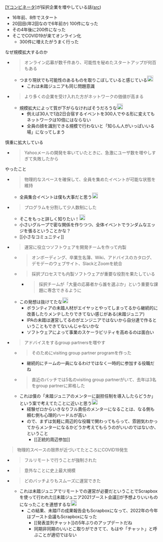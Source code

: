 
[[Yコンビネータ]]([[YC]])が採択企業を増やしている話([src](https://www.ycombinator.com/blog/scaling-yc))
- 16年前、8件でスタート
- 20回目(年2回なので6年前か) 100件になった
- その4年後に200件になった
- そこでCOVID19が来てオンライン化
    - 300件に増えたがうまく行った

なぜ規模拡大するのか
- > オンライン応募が数千件あり、可能性を秘めたスタートアップが何百もある
    - つまり現状でも可能性のあるものを取りこぼしていると感じている<img src='https://scrapbox.io/api/pages/nishio/nishio/icon' alt='nishio.icon' height="19.5"/>
        - これは未踏ジュニアも同じ問題意識
- > より多くの企業を受け入れた方がネットワークの価値が高まる
    - 規模拡大によって質が下がらなければそうだろうな<img src='https://scrapbox.io/api/pages/nishio/nishio/icon' alt='nishio.icon' height="19.5"/>
        - 例えば30人で1泊2日合宿するイベントを300人でやる形に変えてもネットワークは10倍にはならない
        - 全員の顔を識別できる規模で行わないと「知らん人がいっぱいいる場」になってしまう

慎重に拡大している
- > Yahooメールの開発を率いていたときに、急激にユーザ数を増やしすぎて失敗したから

やったこと
- > 物理的なスペースを確保して、全員を集めたイベントが可能な状態を維持
    - 全員集合イベントは僕も大事だと思う<img src='https://scrapbox.io/api/pages/nishio/nishio/icon' alt='nishio.icon' height="19.5"/>
- > プログラムを分割して少人数制にした
    - そこをもっと詳しく知りたい！<img src='https://scrapbox.io/api/pages/nishio/nishio/icon' alt='nishio.icon' height="19.5"/>
    - 小さいグループで密な関係を作りつつ、全体イベントでランダムなエッジを張るということかな？
    - [[小さなコミュニティ]]

- > 運営に役立つソフトウェアを開発チームを作って内製
    - > オンボーディング、卒業生名簿、Wiki、アドバイスのカタログ、デモデーのウェブサイト、SlackとZoomを統合
    - > 採択プロセスでも内製ソフトウェアが重要な役割を果たしている
        - > 採択チームが「大量の応募者から誰を選ぶか」という重要な課題に専念できるように
    - この発想は抜けてたな<img src='https://scrapbox.io/api/pages/nishio/nishio/icon' alt='nishio.icon' height="19.5"/>
        - ボランティアの未踏人材がエイヤッとやってしまってるから継続的に改善したりメンテしたりできてない感じがある(未踏ジュニア)
        - IPAの未踏は運営してるのがエンジニアではないから自分達で作るということもできてないんじゃないかな
        - ソフトウェアによって事業のスケーラビリティを高めるのは面白い

- > アドバイスをするgroup partnersを増やす
    - > そのためにvisiting group partner programを作った
        - 継続的にチームの一員になるわけではなく一時的に参加する役職だね
    - > 直近のバッチでは5名のvisiting group partnerがいて、去年は3名をgroup partnerに昇格した
    - これは僕の「未踏ジュニアのメンターに副担任制を導入したらどうか」という案で考えてたことに近いと思う<img src='https://scrapbox.io/api/pages/nishio/nishio/icon' alt='nishio.icon' height="19.5"/>
        - 経験ゼロからいきなりフル責任のメンターになることは、なる側も頼む側も心理的ハードルが高い
        - ので、まずは気軽に周辺的な役職で関わってもらって、雰囲気わかってからメンターになるかどうか考えてもらうのがいいのではないか、ということ
            - [[正統的周辺参加]]

> 物理的スペースの限界が近づいてたところにCOVID19発生
- > フルリモートで行うことが強制された
- > 意外なことに史上最大規模
- > どのバッチよりもスムーズに運営できた
    - これは未踏ジュニアでリモートでの運営が必要だということでScrapboxを使って行われた[[未踏ジュニア2021ブースト会議]]が予想よりいいものになったことを連想するな<img src='https://scrapbox.io/api/pages/nishio/nishio/icon' alt='nishio.icon' height="19.5"/>
        - この結果、未踏ITの成果報告会もScrapboxになって、2022年の今年はブースト会議もScrapboxになった
            - [[発表並列チャット]]の5年ぶりのアップデートだね
            - 同期非同期のいいとこ取りができてて、もはや「チャット」と呼ぶことが適切ではない
